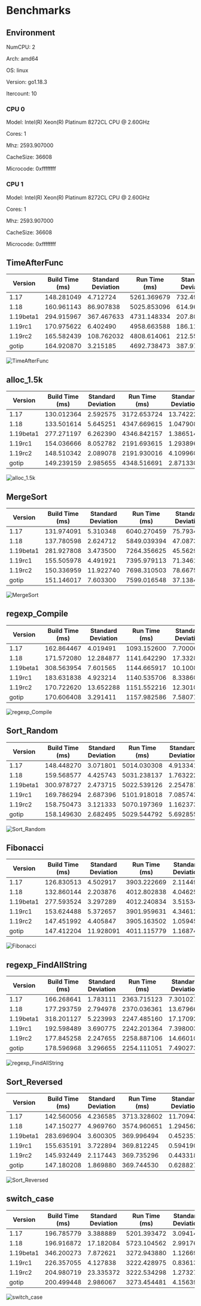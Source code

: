 # Benchmarks

## Environment

NumCPU: 2

Arch: amd64

OS: linux

Version: go1.18.3

Itercount: 10

### CPU 0

Model: Intel(R) Xeon(R) Platinum 8272CL CPU @ 2.60GHz

Cores: 1

Mhz: 2593.907000

CacheSize: 36608

Microcode: 0xffffffff

### CPU 1

Model: Intel(R) Xeon(R) Platinum 8272CL CPU @ 2.60GHz

Cores: 1

Mhz: 2593.907000

CacheSize: 36608

Microcode: 0xffffffff

## TimeAfterFunc

| Version | Build Time (ms) | Standard Deviation | Run Time (ms) | Standard Deviation |
| ------ | ------ | ------ | ------ | ------ |
| 1.17 | 148.281049 | 4.712724 | 5261.369679 | 732.491852 |
| 1.18 | 160.961143 | 86.907838 | 5025.853096 | 614.963126 |
| 1.19beta1 | 294.915967 | 367.467633 | 4731.148334 | 207.803971 |
| 1.19rc1 | 170.975622 | 6.402490 | 4958.663588 | 186.119290 |
| 1.19rc2 | 165.582439 | 108.762032 | 4808.614061 | 212.551871 |
| gotip | 164.920870 | 3.215185 | 4692.738473 | 387.974783 |

![TimeAfterFunc](./TimeAfterFunc__b4a2fe2bf5.png)

## alloc_1.5k

| Version | Build Time (ms) | Standard Deviation | Run Time (ms) | Standard Deviation |
| ------ | ------ | ------ | ------ | ------ |
| 1.17 | 130.012364 | 2.592575 | 3172.653724 | 13.742220 |
| 1.18 | 133.501614 | 5.645251 | 4347.669615 | 1.047908 |
| 1.19beta1 | 277.271197 | 6.262390 | 4346.842157 | 1.386514 |
| 1.19rc1 | 154.036666 | 8.052782 | 2191.693615 | 1.293896 |
| 1.19rc2 | 148.510342 | 2.089078 | 2191.930016 | 4.109960 |
| gotip | 149.239159 | 2.985655 | 4348.516691 | 2.871330 |

![alloc_1.5k](./alloc_1.5k__78691b2f49.png)

## MergeSort

| Version | Build Time (ms) | Standard Deviation | Run Time (ms) | Standard Deviation |
| ------ | ------ | ------ | ------ | ------ |
| 1.17 | 131.974091 | 5.310348 | 6040.270459 | 75.793468 |
| 1.18 | 137.780598 | 2.624712 | 5849.039394 | 47.087381 |
| 1.19beta1 | 281.927808 | 3.473500 | 7264.356625 | 45.562939 |
| 1.19rc1 | 155.505978 | 4.491921 | 7395.979113 | 71.346148 |
| 1.19rc2 | 150.336959 | 11.922740 | 7698.310503 | 78.667529 |
| gotip | 151.146017 | 7.603300 | 7599.016548 | 37.138497 |

![MergeSort](./MergeSort__619024e898.png)

## regexp_Compile

| Version | Build Time (ms) | Standard Deviation | Run Time (ms) | Standard Deviation |
| ------ | ------ | ------ | ------ | ------ |
| 1.17 | 162.864467 | 4.019491 | 1093.152600 | 7.700066 |
| 1.18 | 171.572080 | 12.284877 | 1141.642290 | 17.332867 |
| 1.19beta1 | 308.563954 | 7.601565 | 1144.665917 | 10.100883 |
| 1.19rc1 | 183.631838 | 4.923214 | 1140.535706 | 8.338609 |
| 1.19rc2 | 170.722620 | 13.652288 | 1151.552216 | 12.301098 |
| gotip | 170.606408 | 3.291411 | 1157.982586 | 7.580778 |

![regexp_Compile](./regexp_Compile__b52c0e0ed5.png)

## Sort_Random

| Version | Build Time (ms) | Standard Deviation | Run Time (ms) | Standard Deviation |
| ------ | ------ | ------ | ------ | ------ |
| 1.17 | 148.448270 | 3.071801 | 5014.030308 | 4.913341 |
| 1.18 | 159.568577 | 4.425743 | 5031.238137 | 1.763222 |
| 1.19beta1 | 300.978727 | 2.473715 | 5022.539126 | 2.254787 |
| 1.19rc1 | 169.786294 | 2.687396 | 5101.918018 | 7.085743 |
| 1.19rc2 | 158.750473 | 3.121333 | 5070.197369 | 1.162373 |
| gotip | 158.149630 | 2.682495 | 5029.544792 | 5.692855 |

![Sort_Random](./Sort_Random__7a0a58c9e3.png)

## Fibonacci

| Version | Build Time (ms) | Standard Deviation | Run Time (ms) | Standard Deviation |
| ------ | ------ | ------ | ------ | ------ |
| 1.17 | 126.830513 | 4.502917 | 3903.222669 | 2.114499 |
| 1.18 | 132.860144 | 2.203876 | 4012.802838 | 4.046259 |
| 1.19beta1 | 277.593524 | 3.297289 | 4012.240834 | 3.515349 |
| 1.19rc1 | 153.624488 | 5.372657 | 3901.959631 | 4.346126 |
| 1.19rc2 | 147.451992 | 4.405847 | 3905.163502 | 1.059457 |
| gotip | 147.412204 | 11.928091 | 4011.115779 | 1.168747 |

![Fibonacci](./Fibonacci__016be0f0bc.png)

## regexp_FindAllString

| Version | Build Time (ms) | Standard Deviation | Run Time (ms) | Standard Deviation |
| ------ | ------ | ------ | ------ | ------ |
| 1.17 | 166.268641 | 1.783111 | 2363.715123 | 7.301027 |
| 1.18 | 177.293759 | 2.794978 | 2370.036361 | 13.679660 |
| 1.19beta1 | 318.201127 | 5.223993 | 2247.485160 | 17.170928 |
| 1.19rc1 | 192.598489 | 3.690775 | 2242.201364 | 7.398003 |
| 1.19rc2 | 177.845258 | 2.247655 | 2258.887106 | 14.660104 |
| gotip | 178.596968 | 3.296655 | 2254.111051 | 7.490273 |

![regexp_FindAllString](./regexp_FindAllString__efbe67306d.png)

## Sort_Reversed

| Version | Build Time (ms) | Standard Deviation | Run Time (ms) | Standard Deviation |
| ------ | ------ | ------ | ------ | ------ |
| 1.17 | 142.560056 | 4.236585 | 3713.328602 | 11.709432 |
| 1.18 | 147.150277 | 4.969760 | 3574.960651 | 1.294562 |
| 1.19beta1 | 283.696904 | 3.600305 | 369.996494 | 0.452351 |
| 1.19rc1 | 155.635191 | 3.722894 | 369.812245 | 0.594190 |
| 1.19rc2 | 145.932449 | 2.117443 | 369.735296 | 0.443318 |
| gotip | 147.180208 | 1.869880 | 369.744530 | 0.628827 |

![Sort_Reversed](./Sort_Reversed__4f239a2e28.png)

## switch_case

| Version | Build Time (ms) | Standard Deviation | Run Time (ms) | Standard Deviation |
| ------ | ------ | ------ | ------ | ------ |
| 1.17 | 196.785779 | 3.388889 | 5201.393472 | 3.094148 |
| 1.18 | 196.916872 | 17.182084 | 5723.104562 | 2.991763 |
| 1.19beta1 | 346.200273 | 7.872621 | 3272.943880 | 1.126694 |
| 1.19rc1 | 226.357055 | 4.127838 | 3222.428975 | 0.836131 |
| 1.19rc2 | 204.980719 | 23.335372 | 3222.534298 | 1.273276 |
| gotip | 200.499448 | 2.986067 | 3273.454481 | 4.156397 |

![switch_case](./switch_case__725e73000e.png)

